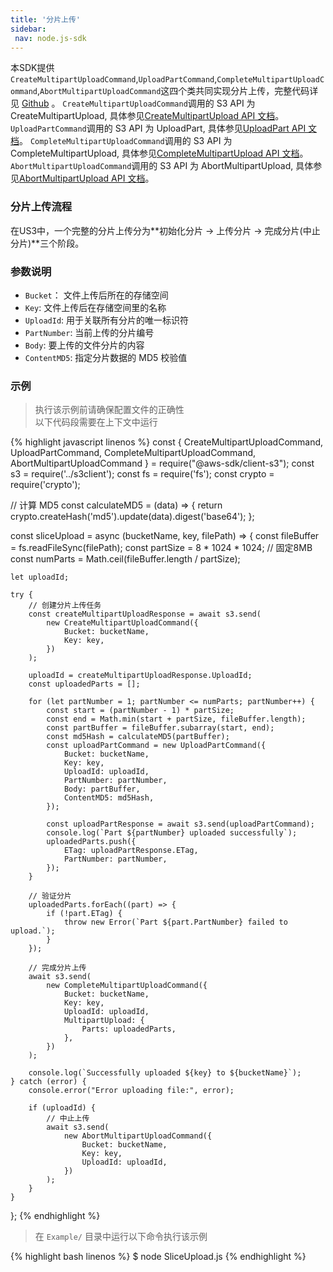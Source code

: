 ```yaml
---
title: '分片上传'
sidebar:
 nav: node.js-sdk
---
```

本SDK提供`CreateMultipartUploadCommand`,`UploadPartCommand`,`CompleteMultipartUploadCommand`,`AbortMultipartUploadCommand`这四个类共同实现分片上传，完整代码详见 [Github](https://github.com/aws/aws-sdk-js-v3/tree/main/clients/client-s3/src/commands) 。
`CreateMultipartUploadCommand`调用的 S3 API 为 CreateMultipartUpload, 具体参见[CreateMultipartUpload API 文档](https://docs.aws.amazon.com/AmazonS3/latest/API/API_CreateMultipartUpload.html)。
`UploadPartCommand`调用的 S3 API 为 UploadPart, 具体参见[UploadPart API 文档](https://docs.aws.amazon.com/AmazonS3/latest/API/API_UploadPart.html)。
`CompleteMultipartUploadCommand`调用的 S3 API 为 CompleteMultipartUpload, 具体参见[CompleteMultipartUpload API 文档](https://docs.aws.amazon.com/AmazonS3/latest/API/API_CompleteMultipartUpload.html)。
`AbortMultipartUploadCommand`调用的 S3 API 为 AbortMultipartUpload, 具体参见[AbortMultipartUpload API 文档](https://docs.aws.amazon.com/AmazonS3/latest/API/API_AbortMultipartUpload.html)。


### 分片上传流程
在US3中，一个完整的分片上传分为**初始化分片 -> 上传分片 -> 完成分片(中止分片)**三个阶段。


### 参数说明
- `Bucket`： 文件上传后所在的存储空间
- `Key`: 文件上传后在存储空间里的名称
- `UploadId`: 用于关联所有分片的唯一标识符
- `PartNumber`: 当前上传的分片编号
- `Body`: 要上传的文件分片的内容
- `ContentMD5`: 指定分片数据的 MD5 校验值

### 示例
> 执行该示例前请确保配置文件的正确性<br>以下代码段需要在上下文中运行

<div class="copyable" markdown="1">
{% highlight javascript linenos %}
const {
    CreateMultipartUploadCommand,
    UploadPartCommand,
    CompleteMultipartUploadCommand,
    AbortMultipartUploadCommand
} = require("@aws-sdk/client-s3");
const s3 = require('../s3client');
const fs = require('fs');
const crypto = require('crypto');

// 计算 MD5
const calculateMD5 = (data) => {
return crypto.createHash('md5').update(data).digest('base64');
};

const sliceUpload = async (bucketName, key, filePath) => {
const fileBuffer = fs.readFileSync(filePath);
const partSize = 8 * 1024 * 1024; // 固定8MB
const numParts = Math.ceil(fileBuffer.length / partSize);

    let uploadId;

    try {
        // 创建分片上传任务
        const createMultipartUploadResponse = await s3.send(
            new CreateMultipartUploadCommand({
                Bucket: bucketName,
                Key: key,
            })
        );

        uploadId = createMultipartUploadResponse.UploadId;
        const uploadedParts = [];

        for (let partNumber = 1; partNumber <= numParts; partNumber++) {
            const start = (partNumber - 1) * partSize;
            const end = Math.min(start + partSize, fileBuffer.length);
            const partBuffer = fileBuffer.subarray(start, end);
            const md5Hash = calculateMD5(partBuffer);
            const uploadPartCommand = new UploadPartCommand({
                Bucket: bucketName,
                Key: key,
                UploadId: uploadId,
                PartNumber: partNumber,
                Body: partBuffer,
                ContentMD5: md5Hash,
            });

            const uploadPartResponse = await s3.send(uploadPartCommand);
            console.log(`Part ${partNumber} uploaded successfully`);
            uploadedParts.push({
                ETag: uploadPartResponse.ETag,
                PartNumber: partNumber,
            });
        }

        // 验证分片
        uploadedParts.forEach((part) => {
            if (!part.ETag) {
                throw new Error(`Part ${part.PartNumber} failed to upload.`);
            }
        });

        // 完成分片上传
        await s3.send(
            new CompleteMultipartUploadCommand({
                Bucket: bucketName,
                Key: key,
                UploadId: uploadId,
                MultipartUpload: {
                    Parts: uploadedParts,
                },
            })
        );

        console.log(`Successfully uploaded ${key} to ${bucketName}`);
    } catch (error) {
        console.error("Error uploading file:", error);

        if (uploadId) {
            // 中止上传
            await s3.send(
                new AbortMultipartUploadCommand({
                    Bucket: bucketName,
                    Key: key,
                    UploadId: uploadId,
                })
            );
        }
    }
};
{% endhighlight %}
</div>

> 在 `Example/` 目录中运行以下命令执行该示例
<div class="copyable" markdown="1">
{% highlight bash linenos %}
$ node SliceUpload.js <bucketName> <keyName> <filePath>
{% endhighlight %}
</div>
